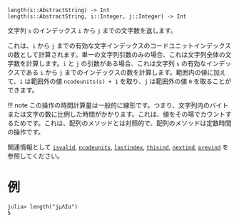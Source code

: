 ```
length(s::AbstractString) -> Int
length(s::AbstractString, i::Integer, j::Integer) -> Int
```

文字列 `s` のインデックス `i` から `j` までの文字数を返します。

これは、`i` から `j` までの有効な文字インデックスのコードユニットインデックスの数として計算されます。単一の文字列引数のみの場合、これは文字列全体の文字数を計算します。`i` と `j` の引数がある場合、これは文字列 `s` の有効なインデックスである `i` から `j` までのインデックスの数を計算します。範囲内の値に加えて、`i` は範囲外の値 `ncodeunits(s) + 1` を取り、`j` は範囲外の値 `0` を取ることができます。

!!! note
    この操作の時間計算量は一般的に線形です。つまり、文字列内のバイトまたは文字の数に比例した時間がかかります。これは、値をその場でカウントするためです。これは、配列のメソッドとは対照的で、配列のメソッドは定数時間の操作です。


関連情報として [`isvalid`](@ref), [`ncodeunits`](@ref), [`lastindex`](@ref), [`thisind`](@ref), [`nextind`](@ref), [`prevind`](@ref) を参照してください。

# 例

```jldoctest
julia> length("jμΛIα")
5
```
